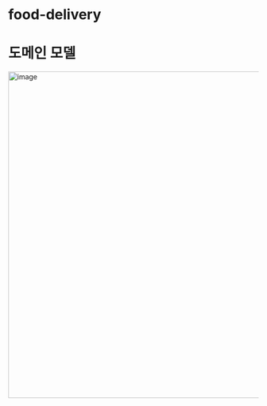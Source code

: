 # food-delivery

# 도메인 모델
<img width="659" alt="image" src="https://user-images.githubusercontent.com/86289919/203222436-91398aca-b2d4-44c6-8a57-387594e6b0ea.png">
